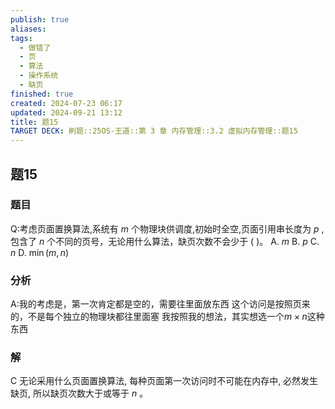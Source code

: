 ```yaml
---
publish: true
aliases: 
tags:
  - 做错了
  - 页
  - 算法
  - 操作系统
  - 缺页
finished: true
created: 2024-07-23 06:17
updated: 2024-09-21 13:12
title: 题15
TARGET DECK: 刷题::25OS-王道::第 3 章 内存管理::3.2 虚拟内存管理::题15
---
```

## 题15
### 题目
Q:考虑页面置换算法,系统有 $m$ 个物理块供调度,初始时全空,页面引用串长度为 $p$ ,包含了 $n$ 个不同的页号，无论用什么算法，缺页次数不会少于 ( )。
A. $m$ 
B. $p$ 
C. $n$ 
D. $\min ( {m, n})$
### 分析
A:我的考虑是，第一次肯定都是空的，需要往里面放东西
这个访问是按照页来的，不是每个独立的物理块都往里面塞
我按照我的想法，其实想选一个$m\times n$这种东西
### 解
C
无论采用什么页面置换算法, 每种页面第一次访问时不可能在内存中, 必然发生缺页, 所以缺页次数大于或等于 $n$ 。
